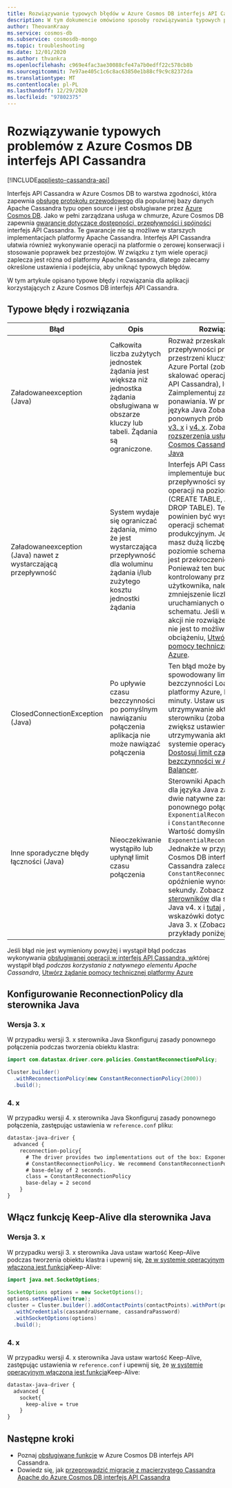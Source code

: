 ```yaml
---
title: Rozwiązywanie typowych błędów w Azure Cosmos DB interfejs API Cassandra
description: W tym dokumencie omówiono sposoby rozwiązywania typowych problemów występujących w Azure Cosmos DB interfejs API Cassandra
author: TheovanKraay
ms.service: cosmos-db
ms.subservice: cosmosdb-mongo
ms.topic: troubleshooting
ms.date: 12/01/2020
ms.author: thvankra
ms.openlocfilehash: c969e4fac3ae30088cfe47a7b0edff22c578cb8b
ms.sourcegitcommit: 7e97ae405c1c6c8ac63850e1b88cf9c9c82372da
ms.translationtype: MT
ms.contentlocale: pl-PL
ms.lasthandoff: 12/29/2020
ms.locfileid: "97802375"
---
```

# <a name="troubleshoot-common-issues-in-azure-cosmos-db-cassandra-api"></a>Rozwiązywanie typowych problemów z Azure Cosmos DB interfejs API Cassandra
[!INCLUDE[appliesto-cassandra-api](includes/appliesto-cassandra-api.md)]

Interfejs API Cassandra w Azure Cosmos DB to warstwa zgodności, która zapewnia [obsługę protokołu przewodowego](cassandra-support.md) dla popularnej bazy danych Apache Cassandra typu open source i jest obsługiwane przez [Azure Cosmos DB](https://docs.microsoft.com/azure/cosmos-db/introduction). Jako w pełni zarządzana usługa w chmurze, Azure Cosmos DB zapewnia [gwarancje dotyczące dostępności, przepływności i spójności](https://azure.microsoft.com/support/legal/sla/cosmos-db/v1_3/) interfejs API Cassandra. Te gwarancje nie są możliwe w starszych implementacjach platformy Apache Cassandra. Interfejs API Cassandra ułatwia również wykonywanie operacji na platformie o zerowej konserwacji i stosowanie poprawek bez przestojów. W związku z tym wiele operacji zaplecza jest różna od platformy Apache Cassandra, dlatego zalecamy określone ustawienia i podejścia, aby uniknąć typowych błędów. 

W tym artykule opisano typowe błędy i rozwiązania dla aplikacji korzystających z Azure Cosmos DB interfejs API Cassandra.

## <a name="common-errors-and-solutions"></a>Typowe błędy i rozwiązania

| Błąd               |  Opis             | Rozwiązanie  |
|---------------------|--------------------------|-----------|
| Załadowaneexception (Java) | Całkowita liczba zużytych jednostek żądania jest większa niż jednostka żądania obsługiwana w obszarze kluczy lub tabeli. Żądania są ograniczone. | Rozważ przeskalowanie przepływności przypisanej do przestrzeni kluczy lub tabeli z Azure Portal (zobacz [tutaj](manage-scale-cassandra.md) , aby skalować operacje w interfejs API Cassandra), lub Zaimplementuj zasady ponawiania. W przypadku języka Java Zobacz przykłady ponownych prób dla sterownika [v3. x](https://github.com/Azure-Samples/azure-cosmos-cassandra-java-retry-sample) i [v4. x](https://github.com/Azure-Samples/azure-cosmos-cassandra-java-retry-sample-v4). Zobacz również [rozszerzenia usługi Azure Cosmos Cassandra dla języka Java](https://github.com/Azure/azure-cosmos-cassandra-extensions) |
| Załadowaneexception (Java) nawet z wystarczającą przepływność | System wydaje się ograniczać żądania, mimo że jest wystarczająca przepływność dla woluminu żądania i/lub zużytego kosztu jednostki żądania  | Interfejs API Cassandra implementuje budżet przepływności systemu dla operacji na poziomie schematu (CREATE TABLE, ALTER TABLE, DROP TABLE). Ten budżet powinien być wystarczający dla operacji schematu w systemie produkcyjnym. Jeśli jednak masz dużą liczbę operacji na poziomie schematu, możliwe jest przekroczenie tego limitu. Ponieważ ten budżet nie jest kontrolowany przez użytkownika, należy rozważyć zmniejszenie liczby uruchamianych operacji schematu. Jeśli wykonanie tej akcji nie rozwiąże problemu lub nie jest to możliwe w obciążeniu, [Utwórz żądanie pomocy technicznej platformy Azure](../azure-portal/supportability/how-to-create-azure-support-request.md).|
| ClosedConnectionException (Java) | Po upływie czasu bezczynności po pomyślnym nawiązaniu połączenia aplikacja nie może nawiązać połączenia| Ten błąd może być spowodowany limitem czasu bezczynności LoadBalancers platformy Azure, który wynosi 4 minuty. Ustaw ustawienie utrzymywanie aktywności w sterowniku (zobacz poniżej) i zwiększ ustawienia utrzymywania aktywności w systemie operacyjnym lub [Dostosuj limit czasu bezczynności w Azure Load Balancer](../load-balancer/load-balancer-tcp-idle-timeout.md?tabs=tcp-reset-idle-portal). |
| Inne sporadyczne błędy łączności (Java) | Nieoczekiwanie wystąpiło lub upłynął limit czasu połączenia | Sterowniki Apache Cassandra dla języka Java zapewniają dwie natywne zasady ponownego połączenia: `ExponentialReconnectionPolicy` i `ConstantReconnectionPolicy` . Wartość domyślna to `ExponentialReconnectionPolicy`. Jednakże w przypadku Azure Cosmos DB interfejs API Cassandra zalecamy `ConstantReconnectionPolicy` opóźnienie wynoszące 2 sekundy. Zobacz [dokumentację sterowników](https://docs.datastax.com/en/developer/java-driver/4.9/manual/core/reconnection/)  dla sterownika Java v4. x i [tutaj](https://docs.datastax.com/en/developer/java-driver/3.7/manual/reconnection/) , aby poznać wskazówki dotyczące języka Java 3. x (Zobacz również przykłady poniżej).|

Jeśli błąd nie jest wymieniony powyżej i wystąpił błąd podczas wykonywania [obsługiwanej operacji w interfejs API Cassandra, w](cassandra-support.md)której wystąpił błąd *podczas korzystania z natywnego elementu Apache Cassandra*, [Utwórz żądanie pomocy technicznej platformy Azure](../azure-portal/supportability/how-to-create-azure-support-request.md)

## <a name="configuring-reconnectionpolicy-for-java-driver"></a>Konfigurowanie ReconnectionPolicy dla sterownika Java

### <a name="version-3x"></a>Wersja 3. x

W przypadku wersji 3. x sterownika Java Skonfiguruj zasady ponownego połączenia podczas tworzenia obiektu klastra:

```java
import com.datastax.driver.core.policies.ConstantReconnectionPolicy;

Cluster.builder()
  .withReconnectionPolicy(new ConstantReconnectionPolicy(2000))
  .build();
```

### <a name="version-4x"></a>4. x

W przypadku wersji 4. x sterownika Java Skonfiguruj zasady ponownego połączenia, zastępując ustawienia w `reference.conf` pliku:

```xml
datastax-java-driver {
  advanced {
    reconnection-policy{
      # The driver provides two implementations out of the box: ExponentialReconnectionPolicy and
      # ConstantReconnectionPolicy. We recommend ConstantReconnectionPolicy for Cassandra API, with 
      # base-delay of 2 seconds.
      class = ConstantReconnectionPolicy
      base-delay = 2 second
    }
}
```

## <a name="enable-keep-alive-for-java-driver"></a>Włącz funkcję Keep-Alive dla sterownika Java

### <a name="version-3x"></a>Wersja 3. x

W przypadku wersji 3. x sterownika Java ustaw wartość Keep-Alive podczas tworzenia obiektu klastra i upewnij się, [że w systemie operacyjnym włączona jest funkcja](https://knowledgebase.progress.com/articles/Article/configure-OS-TCP-KEEPALIVE-000080089)Keep-Alive:

```java
import java.net.SocketOptions;
    
SocketOptions options = new SocketOptions();
options.setKeepAlive(true);
cluster = Cluster.builder().addContactPoints(contactPoints).withPort(port)
  .withCredentials(cassandraUsername, cassandraPassword)
  .withSocketOptions(options)
  .build();
```

### <a name="version-4x"></a>4. x

W przypadku wersji 4. x sterownika Java ustaw wartość Keep-Alive, zastępując ustawienia w `reference.conf` i upewnij się, że [w systemie operacyjnym włączona jest funkcja](https://knowledgebase.progress.com/articles/Article/configure-OS-TCP-KEEPALIVE-000080089)Keep-Alive:

```xml
datastax-java-driver {
  advanced {
    socket{
      keep-alive = true
    }
}
```

## <a name="next-steps"></a>Następne kroki

- Poznaj [obsługiwane funkcje](cassandra-support.md) w Azure Cosmos DB interfejs API Cassandra.
- Dowiedz się, jak [przeprowadzić migrację z macierzystego Cassandra Apache do Azure Cosmos DB interfejs API Cassandra](cassandra-migrate-cosmos-db-databricks.md)


